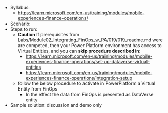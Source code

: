 - Syllabus:
    - https://learn.microsoft.com/en-us/training/modules/mobile-experiences-finance-operations/
- Scenario:
- Steps to run:
    - **Caution** If prerequisites from Labs/Module02_Integrating_FinOps_w_PA/019/019_readme.md were are competed, then your Power Platform environment has access to Virtual Entities, and you can **skip procedure described in:** 
        -  https://learn.microsoft.com/en-us/training/modules/mobile-experiences-finance-operations/set-up-dataverse-virtual-entities
        - https://learn.microsoft.com/en-us/training/modules/mobile-experiences-finance-operations/integration-setup
    - follow the below procedure to activate in PowerPlatform a Virtual Entity from FinOps
        - In the effect the data from FinOps is presented as  DataVerse entity
- Sample solution: discussion and demo only